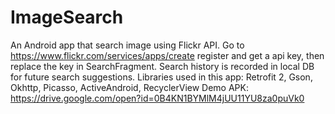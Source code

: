 # ImageSearch

An Android app that search image using Flickr API. Go to https://www.flickr.com/services/apps/create register and get a api key, 
then replace the key in SearchFragment. 
Search history is recorded in local DB for future search suggestions. 
Libraries used in this app: Retrofit 2, Gson, Okhttp, Picasso, ActiveAndroid, RecyclerView
Demo APK:  https://drive.google.com/open?id=0B4KN1BYMlM4jUU11YU8za0puVk0
